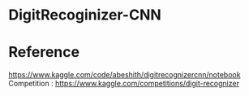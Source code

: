 # DigitRecoginizer-CNN

# Reference
https://www.kaggle.com/code/abeshith/digitrecognizercnn/notebook
Competition : https://www.kaggle.com/competitions/digit-recognizer
